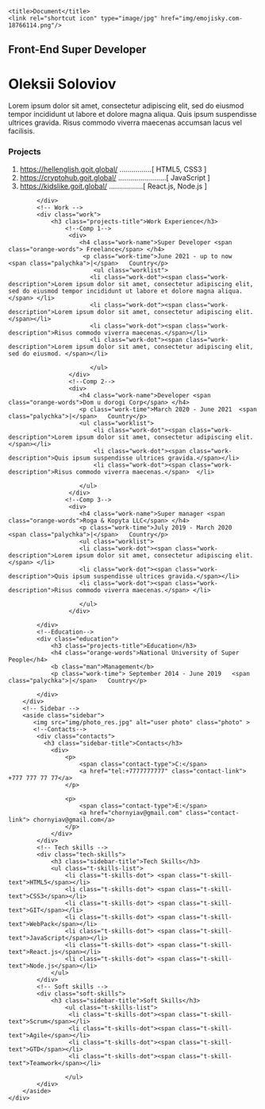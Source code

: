 <!DOCTYPE html>
<html lang="en">
<head>
    <meta charset="UTF-8">
    <meta http-equiv="X-UA-Compatible" content="IE=edge">
    <meta name="viewport" content="width=device-width, initial-scale=1.0">
    <link rel="stylesheet" href="style/styles.css">
    <link rel="preconnect" href="https://fonts.googleapis.com">
    <link rel="preconnect" href="https://fonts.gstatic.com" crossorigin>
    <link href="https://fonts.googleapis.com/css2?family=Montserrat:wght@400;700&display=swap" rel="stylesheet"> 
     
    <title>Document</title>
    <link rel="shortcut icon" type="image/jpg" href="img/emojisky.com-18766114.png"/>   
</head>
<body>
    <!-- Main -->
    <div class="main">
        <!-- Main-content -->
        <div class="main-content">
            <!-- About_user -->
            <div class="about-user">
                <h2 class="about-position">Front-End Super Developer</h2>
                <h1 class="about-name">Oleksii Soloviov</h1>
                <p class="about-desc">
                    Lorem ipsum dolor sit amet, consectetur adipiscing elit,
                    sed do eiusmod tempor incididunt ut labore et dolore magna aliqua.
                    Quis ipsum suspendisse ultrices gravida. Risus commodo viverra maecenas accumsan lacus vel facilisis.  
                </p>
            </div>
            <!-- Projects -->
            <div class="projects">
                <h3 class="projects-title">
                    Projects
                </h3>
                <ol class="o-l">
                    <li class="project-item"><span class="project-link">
                       <a href="https://hellenglish.goit.global/">https://hellenglish.goit.global/</a> 
                       ................<span class="bracket">[</span> HTML5, CSS3 <span class="bracket">]</span></span>
                    </li>
                    <li class="project-item"><span class="project-link">
                        <a href="//cryptohub.goit.global/">https://cryptohub.goit.global/</a>
                    ........................<span class="bracket">[</span> JavaScript <span class="bracket">]</span></span>
                    </li>
                    <li class="project-item"><span class="project-link">
                        <a href="https://kidslike.goit.global/">https://kidslike.goit.global/</a>
                    .................<span class="bracket">[</span> React.js, Node.js <span class="bracket">]</span></span>
                    </li>
                </ol>
                
            </div>
            <!-- Work -->
            <div class="work">
                <h3 class="projects-title">Work Experience</h3>
                    <!--Comp 1-->
                     <div>
                        <h4 class="work-name">Super Developer <span class="orange-words"> Freelance</span> </h4>
                         <p class="work-time">June 2021 - up to now   <span class="palychka">|</span>   Country</p>
                            <ul class="worklist">
                           <li class="work-dot"><span class="work-description">Lorem ipsum dolor sit amet, consectetur adipiscing elit, sed do eiusmod tempor incididunt ut labore et dolore magna aliqua.</span> </li>
                           <li class="work-dot"><span class="work-description">Lorem ipsum dolor sit amet, consectetur adipiscing elit.</span></li>
                           <li class="work-dot"><span class="work-description">Risus commodo viverra maecenas.</span></li>
                           <li class="work-dot"><span class="work-description">Lorem ipsum dolor sit amet, consectetur adipiscing elit, sed do eiusmod. </span></li>
            
                           </ul>
                     </div>
                     <!--Comp 2-->
                     <div>
                        <h4 class="work-name">Developer <span class="orange-words">Dom u dorogi Corp</span> </h4>
                        <p class="work-time">March 2020 - June 2021  <span class="palychka">|</span>   Country</p>
                        <ul class="worklist">
                            <li class="work-dot"><span class="work-description">Lorem ipsum dolor sit amet, consectetur adipiscing elit.</span></li>
                            <li class="work-dot"><span class="work-description">Quis ipsum suspendisse ultrices gravida.</span></li>
                            <li class="work-dot"><span class="work-description">Risus commodo viverra maecenas.</span>  </li>

                        </ul>
                     </div>    
                    <!--Comp 3-->
                     <div>
                        <h4 class="work-name">Super manager <span class="orange-words">Roga & Kopyta LLC</span> </h4>
                        <p class="work-time">July 2019 - March 2020   <span class="palychka">|</span>   Country</p>
                        <ul class="worklist">
                        <li class="work-dot"><span class="work-description">Lorem ipsum dolor sit amet, consectetur adipiscing elit.</span> </li>
                        <li class="work-dot"><span class="work-description">Quis ipsum suspendisse ultrices gravida.</span></li>
                        <li class="work-dot"><span class="work-description">Risus commodo viverra maecenas.</span> </li>

                        </ul>
                     </div>   
                 
            </div>
            <!--Education-->
            <div class="education">
                <h3 class="projects-title">Education</h3>
                <h4 class="orange-words">National University of Super People</h4>
                <b class="man">Management</b>
                <p class="work-time"> September 2014 - June 2019   <span class="palychka">|</span>   Country</p>

            </div>
        </div>
        <!-- Sidebar -->
        <aside class="sidebar">
           <img src="img/photo_res.jpg" alt="user photo" class="photo" > 
           <!--Contacts-->
            <div class="contacts">
              <h3 class="sidebar-title">Contacts</h3>
                <div>
                    <p>
                        <span class="contact-type">C:</span>
                        <a href="tel:+7777777777" class="contact-link"> +777 777 77 77</a>
                    </p>
                    
                    <p>
                        <span class="contact-type">E:</span>
                        <a href="chornyiav@gmail.com" class="contact-link"> chornyiav@gmail.com</a>
                    </p>
                </div>
            </div>
            <!-- Tech skills -->
            <div class="tech-skills">
                <h3 class="sidebar-title">Tech Skills</h3>
                <ul class="t-skills-list">
                    <li class="t-skills-dot"> <span class="t-skill-text">HTML5</span></li>
                    <li class="t-skills-dot"> <span class="t-skill-text">CSS3</span></li>
                    <li class="t-skills-dot"> <span class="t-skill-text">GIT</span></li>
                    <li class="t-skills-dot"> <span class="t-skill-text">WebPack</span></li>
                    <li class="t-skills-dot"> <span class="t-skill-text">JavaScript</span></li>
                    <li class="t-skills-dot"> <span class="t-skill-text">React.js</span></li>
                    <li class="t-skills-dot"> <span class="t-skill-text">Node.js</span></li>
                </ul>
            </div>
            <!-- Soft skills -->
            <div class="soft-skills">
                <h3 class="sidebar-title">Soft Skills</h3>
                    <ul class="t-skills-list">
                     <li class="t-skills-dot"><span class="t-skill-text">Scrum</span></li>
                     <li class="t-skills-dot"><span class="t-skill-text">Agile</span></li>
                     <li class="t-skills-dot"><span class="t-skill-text">GTD</span></li>
                     <li class="t-skills-dot"><span class="t-skill-text">Teamwork</span></li>
                
                    </ul>
            </div>
        </aside>
    </div>
</body>
</html>
